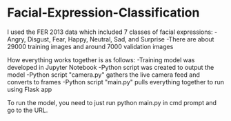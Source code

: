 # Facial-Expression-Classification

I used the FER 2013 data which included 7 classes of facial expressions:
  -Angry, Disgust, Fear, Happy, Neutral, Sad, and Surprise
  -There are about 29000 training images and around 7000 validation images
  
How everything works together is as follows:
  -Training model was developed in Jupyter Notebook
  -Python script was created to output the model
  -Python script "camera.py" gathers the live camera feed and converts to frames
  -Python script "main.py" pulls everything together to run using Flask app

To run the model, you need to just run python main.py in cmd prompt and go to the URL.
